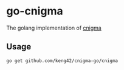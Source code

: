 # go-cnigma

The golang implementation of [cnigma](https://github.com/keng42/cnigma)

## Usage

```sh
go get github.com/keng42/cnigma-go/cnigma
```

